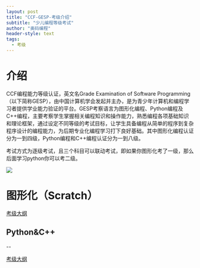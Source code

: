 ```yaml
---
layout: post
title: "CCF-GESP-考级介绍"
subtitle: "少儿编程等级考试"
author: "奥码编程"
header-style: text
tags:
  - 考级
---
```



# 介绍

CCF编程能力等级认证，英文名Grade Examination of Software Programming（以下简称GESP），由中国计算机学会发起并主办，是为青少年计算机和编程学习者提供学业能力验证的平台。GESP考察语言为图形化编程、Python编程及C++编程，主要考察学生掌握相关编程知识和操作能力，熟悉编程各项基础知识和理论框架，通过设定不同等级的考试目标，让学生具备编程从简单的程序到复杂程序设计的编程能力，为后期专业化编程学习打下良好基础。其中图形化编程认证分为一到四级，Python编程和C++编程认证分为一到八级。

考试方式为逐级考试，且三个科目可以联动考试，即如果你图形化考了一级，那么后面学习python你可以考二级。

![](/img/gesp_big.png)


# 图形化（Scratch）


[考级大纲](https://gesp.ccf.org.cn/101/attach/1579692243025952.pdf)


## Python&C++
--

[考级大纲](https://gesp.ccf.org.cn/101/attach/1579675000242208.pdf)

